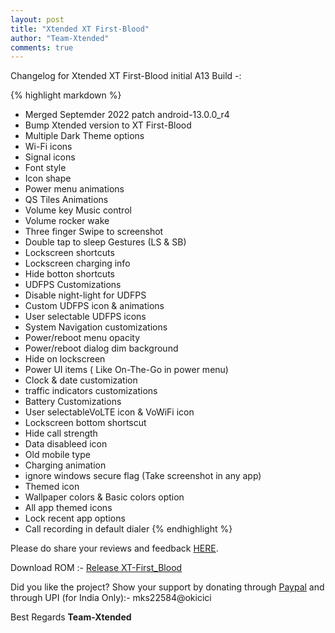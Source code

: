 ```yaml
---
layout: post
title: "Xtended XT First-Blood"
author: "Team-Xtended"
comments: true
---
```

Changelog for Xtended XT First-Blood initial A13 Build -:

{% highlight markdown %}

* Merged Septemder 2022 patch android-13.0.0_r4
* Bump Xtended version to XT First-Blood
* Multiple Dark Theme options
* Wi-Fi icons
* Signal icons
* Font style
* Icon shape
* Power menu animations
* QS Tiles Animations
* Volume key Music control 
* Volume rocker wake
* Three finger Swipe to screenshot
* Double tap to sleep Gestures (LS & SB)
* Lockscreen shortcuts
* Lockscreen charging info
* Hide botton shortcuts
* UDFPS Customizations
* Disable night-light for UDFPS
* Custom UDFPS icon & animations
* User selectable UDFPS icons
* System Navigation customizations
* Power/reboot menu opacity
* Power/reboot dialog dim background
* Hide on lockscreen
* Power UI items ( Like On-The-Go in power menu)
* Clock & date customization
* traffic indicators customizations
* Battery Customizations
* User selectableVoLTE icon & VoWiFi icon
* Lockscreen bottom shortscut
* Hide call strength
* Data disableed icon
* Old mobile type
* Charging animation
* ignore windows secure flag (Take screenshot in any app)
* Themed icon
* Wallpaper colors & Basic colors option
* All app themed icons
* Lock recent app options
* Call recording in default dialer
{% endhighlight %}

Please do share your reviews and feedback [HERE](https://sourceforge.net/projects/xtended/reviews). 

Download ROM :- [Release XT-First_Blood](https://downloads.project-xtended.org/) 

Did you like the project? Show your support by donating through [Paypal](https://www.paypal.me/superdroidbond) and  through UPI (for India Only):- mks22584@okicici

Best Regards
**Team-Xtended**
